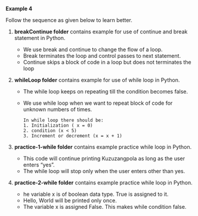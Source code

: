 
**Example 4**

Follow the sequence as given below to learn better.

1. **breakContinue folder** contains example for use of continue and break statement in Python.

    - We use break and continue to change the flow of a loop.
    - Break terminates the loop and control passes to next statement.
    - Continue skips a block of code in a loop but does not terminates the loop

2. **whileLoop folder** contains example for use of while loop in Python.

    - The while loop keeps on repeating till the condition becomes false.
    - We use while loop when we want to repeat block of code for unknown numbers of times.

          In while loop there should be:
          1. Initialization ( x = 0)
          2. condition (x < 5)
          3. Increment or decrement (x = x + 1)
          
3. **practice-1-while folder** contains example practice while loop in Python.

    - This code will continue printing Kuzuzangpola as long as the user enters “yes”.
    - The while loop will stop only when the user enters other than yes.

4. **practice-2-while folder** contains example practice while loop in Python.

    - he variable x is of boolean data type. True is assigned to it.
    - Hello, World will be printed only once.
    - The variable x is assigned False. This makes while condition false.
